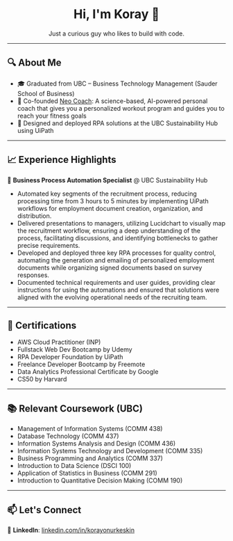 <h1 align="center">Hi, I'm Koray 👋</h1>

<p align="center">
  Just a curious guy who likes to build with code.
</p>

---

## 🔍 About Me

- 🎓 Graduated from UBC – Business Technology Management (Sauder School of Business)  
- 🚀 Co-founded [Neo Coach](https://www.neo.coach/): A science-based, AI-powered personal coach that gives you a personalized workout program and guides you to reach your fitness goals
- 🧠 Designed and deployed RPA solutions at the UBC Sustainability Hub using UiPath

---

## 📈 Experience Highlights

🧾 **Business Process Automation Specialist** @ UBC Sustainability Hub  
  - Automated key segments of the recruitment process, reducing processing time from 3 hours to 5 minutes by implementing UiPath workflows for employment document creation, organization, and distribution.
  - Delivered presentations to managers, utilizing Lucidchart to visually map the recruitment workflow, ensuring a deep understanding of the process, facilitating discussions, and identifying bottlenecks to gather precise requirements.
  - Developed and deployed three key RPA processes for quality control, automating the generation and emailing of
  personalized employment documents while organizing signed documents based on survey responses.
  - Documented technical requirements and user guides, providing clear instructions for using the automations and
  ensured that solutions were aligned with the evolving operational needs of the recruiting team.

---

## 📄 Certifications

- AWS Cloud Practitioner (INP)
- Fullstack Web Dev Bootcamp by Udemy
- RPA Developer Foundation by UiPath
- Freelance Developer Bootcamp by Freemote
- Data Analytics Professional Certificate by Google
- CS50 by Harvard

---

## 📚 Relevant Coursework (UBC)

- Management of Information Systems (COMM 438)  
- Database Technology (COMM 437)  
- Information Systems Analysis and Design (COMM 436)  
- Information Systems Technology and Development (COMM 335)  
- Business Programming and Analytics (COMM 337)  
- Introduction to Data Science (DSCI 100)  
- Application of Statistics in Business (COMM 291)  
- Introduction to Quantitative Decision Making (COMM 190)

---

## 📫 Let's Connect

💼 **LinkedIn**: [linkedin.com/in/korayonurkeskin](https://linkedin.com/in/korayonurkeskin)
